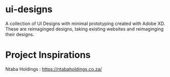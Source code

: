 # ui-designs
A collection of UI Designs with minimal prototyping created with Adobe XD. These are reimaginged designs, taking existing websites and reimaginging their designs.

# Project Inspirations
Ntaba Holdings : https://ntabaholdings.co.za/
